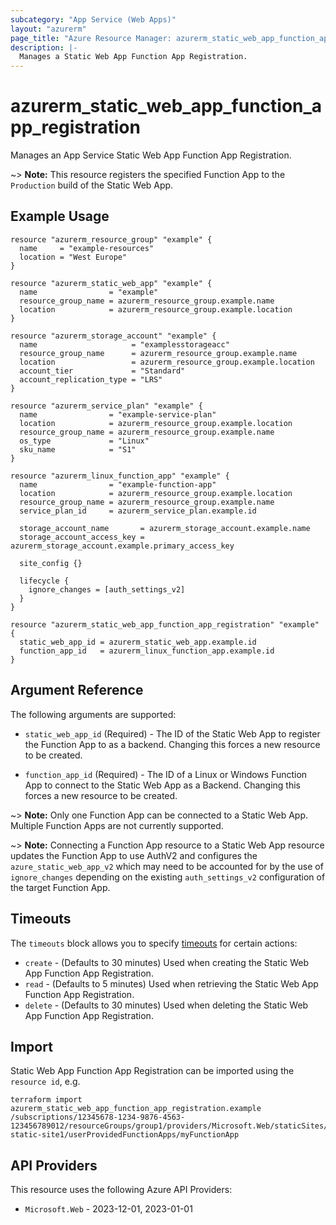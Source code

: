```yaml
---
subcategory: "App Service (Web Apps)"
layout: "azurerm"
page_title: "Azure Resource Manager: azurerm_static_web_app_function_app_registration"
description: |-
  Manages a Static Web App Function App Registration.
---
```


# azurerm_static_web_app_function_app_registration

Manages an App Service Static Web App Function App Registration.

~> **Note:** This resource registers the specified Function App to the `Production` build of the Static Web App.

## Example Usage

```hcl
resource "azurerm_resource_group" "example" {
  name     = "example-resources"
  location = "West Europe"
}

resource "azurerm_static_web_app" "example" {
  name                = "example"
  resource_group_name = azurerm_resource_group.example.name
  location            = azurerm_resource_group.example.location
}

resource "azurerm_storage_account" "example" {
  name                     = "examplesstorageacc"
  resource_group_name      = azurerm_resource_group.example.name
  location                 = azurerm_resource_group.example.location
  account_tier             = "Standard"
  account_replication_type = "LRS"
}

resource "azurerm_service_plan" "example" {
  name                = "example-service-plan"
  location            = azurerm_resource_group.example.location
  resource_group_name = azurerm_resource_group.example.name
  os_type             = "Linux"
  sku_name            = "S1"
}

resource "azurerm_linux_function_app" "example" {
  name                = "example-function-app"
  location            = azurerm_resource_group.example.location
  resource_group_name = azurerm_resource_group.example.name
  service_plan_id     = azurerm_service_plan.example.id

  storage_account_name       = azurerm_storage_account.example.name
  storage_account_access_key = azurerm_storage_account.example.primary_access_key

  site_config {}

  lifecycle {
    ignore_changes = [auth_settings_v2]
  }
}

resource "azurerm_static_web_app_function_app_registration" "example" {
  static_web_app_id = azurerm_static_web_app.example.id
  function_app_id   = azurerm_linux_function_app.example.id
}

```

## Argument Reference

The following arguments are supported:

* `static_web_app_id` (Required) - The ID of the Static Web App to register the Function App to as a backend. Changing this forces a new resource to be created. 

* `function_app_id` (Required) - The ID of a Linux or Windows Function App to connect to the Static Web App as a Backend. Changing this forces a new resource to be created. 

~> **Note:** Only one Function App can be connected to a Static Web App. Multiple Function Apps are not currently supported.

~> **Note:** Connecting a Function App resource to a Static Web App resource updates the Function App to use AuthV2 and configures the `azure_static_web_app_v2` which may need to be accounted for by the use of `ignore_changes` depending on the existing `auth_settings_v2` configuration of the target Function App.

## Timeouts

The `timeouts` block allows you to specify [timeouts](https://developer.hashicorp.com/terraform/language/resources/configure#define-operation-timeouts) for certain actions:

* `create` - (Defaults to 30 minutes) Used when creating the Static Web App Function App Registration.
* `read` - (Defaults to 5 minutes) Used when retrieving the Static Web App Function App Registration.
* `delete` - (Defaults to 30 minutes) Used when deleting the Static Web App Function App Registration.

## Import

Static Web App Function App Registration can be imported using the `resource id`, e.g.

```shell
terraform import azurerm_static_web_app_function_app_registration.example /subscriptions/12345678-1234-9876-4563-123456789012/resourceGroups/group1/providers/Microsoft.Web/staticSites/my-static-site1/userProvidedFunctionApps/myFunctionApp
```

## API Providers
<!-- This section is generated, changes will be overwritten -->
This resource uses the following Azure API Providers:

* `Microsoft.Web` - 2023-12-01, 2023-01-01
